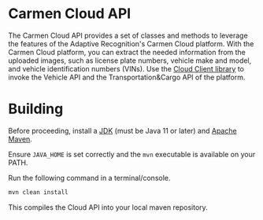 # Carmen Cloud API
The Carmen Cloud API provides a set of classes and methods to leverage the features of the Adaptive Recognition's Carmen Cloud platform. With the Carmen Cloud platform, you can extract the needed information from the uploaded images, such as license plate numbers, vehicle make and model, and vehicle identification numbers (VINs). Use the [Cloud Client library](https://github.com/adaptiverecognition/cloud-client/) to invoke the Vehicle API and the Transportation&amp;Cargo API of the platform.

# Building
Before proceeding, install a [JDK](https://jdk.java.net/archive/) (must be Java 11 or later) and [Apache Maven](https://maven.apache.org/install.html).

Ensure `JAVA_HOME` is set correctly and the `mvn` executable is available on your PATH.

Run the following command in a terminal/console.
```bash
mvn clean install
```

This compiles the Cloud API into your local maven repository.
